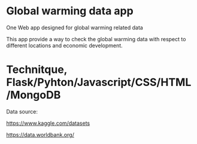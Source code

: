 # Global warming data app

One Web app designed for global warming related data

This app provide a way to check the global warming data with respect to different locations and economic development.


# Technitque, Flask/Pyhton/Javascript/CSS/HTML/MongoDB


Data source:

https://www.kaggle.com/datasets

https://data.worldbank.org/
